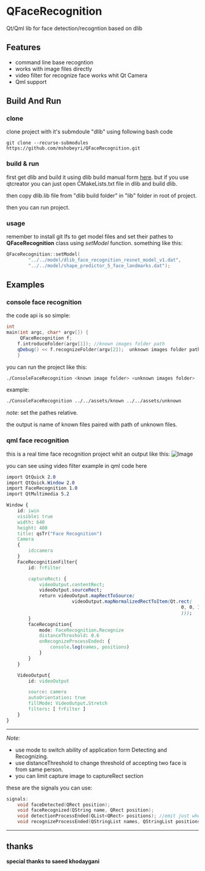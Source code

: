 
# QFaceRecognition
Qt/Qml lib for face detection/recogntion based on dlib

## Features

* command line base recogntion
* works with image files directly
* video filter for recognize face works whit Qt Camera
* Qml support

## Build And Run

### clone
clone project with it's submdoule "dlib" using following bash code

```
git clone --recurse-submodules https://github.com/mshobeyri/QFaceRecognition.git
```

### build & run
first get dlib and build it using dlib build manual form [here](https://github.com/ageitgey/face_recognition).
but if you use qtcreator you can just open CMakeLists.txt file in dlib and build dlib.
 
then copy dlib.lib file from "dlib build folder" in "lib" folder in root of project.
 
then you can run project.

### usage
remember to install git lfs to get model files and set their pathes to **QFaceRecognition** class using _setModel_ function. something like this:
 
```cpp
QFaceRecognition::setModel(
        "../../model/dlib_face_recognition_resnet_model_v1.dat",
        "../../model/shape_predictor_5_face_landmarks.dat");
```

 
## Examples

### console face recognition
 
 the code api is so simple:
 

```cpp
int
main(int argc, char* argv[]) {
     QFaceRecognition f;
    f.introduceFolder(argv[1]); //known images folder path
    qDebug() << f.recognizeFolder(argv[2]);  unknown images folder path
	}
```
 
you can run the project like this:

```zsh
./ConsoleFaceRecognition <known image folder> <unknown images folder>
```
example:
```zsh
./ConsoleFaceRecognition ../../assets/known ../../assets/unknown
```
*note:* set the pathes relative.

the output is name of known files paired with path of unknown files.

### qml face recognition
 
 this is a real time face recognition project whit an output like this:
 ![Image](http://i65.tinypic.com/2dihked.png)
 
 you can see using video filter example in qml code here
 

```css
import QtQuick 2.0
import QtQuick.Window 2.0
import FaceRecognition 1.0
import QtMultimedia 5.2

Window {
    id: iwin
    visible: true
    width: 640
    height: 480
    title: qsTr("Face Recognition")    
	Camera
    {
        id:camera
    }
    FaceRecognitionFilter{
        id: frFilter

        captureRect: {
            videoOutput.contentRect;
            videoOutput.sourceRect;
            return videoOutput.mapRectToSource(
                        videoOutput.mapNormalizedRectToItem(Qt.rect(
                                                                0, 0, 1, 1
                                                                )));
        }
        faceRecognition{
            mode: FaceRecognition.Recognize
            distanceThreshold: 0.6
            onRecognizeProcessEnded: {
                console.log(names, positions)
            }
        }
    }

    VideoOutput{
        id: videoOutput

        source: camera
        autoOrientation: true
        fillMode: VideoOutput.Stretch
        filters: [ frFilter ]
    }
}
```

----
*Note:*

* use mode to switch ability of application form Detecting and Recognizing.
* use distanceThreshold to change threshold of accepting two face is from same person.
* you can limit capture image to captureRect section

these are the signals you can use:
```cpp
signals:
    void faceDetected(QRect position);
    void faceRecognized(QString name, QRect position);
    void detectionProcessEnded(QList<QRect> positions); //emit just when mode is detection
    void recognizeProcessEnded(QStringList names, QStringList positions);
```

----

## thanks
**special thanks to saeed khodaygani**
 
 
 
 
 
 
